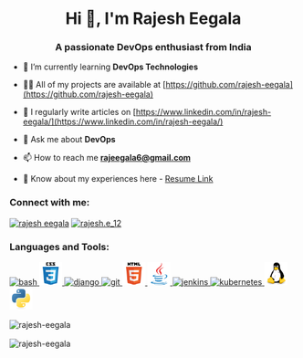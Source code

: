 <h1 align="center">Hi 👋, I'm Rajesh Eegala</h1>
<h3 align="center">A passionate DevOps enthusiast from India</h3>




- 🌱 I’m currently learning **DevOps Technologies**

- 👨‍💻 All of my projects are available at [https://github.com/rajesh-eegala](https://github.com/rajesh-eegala)

- 📝 I regularly write articles on [https://www.linkedin.com/in/rajesh-eegala/](https://www.linkedin.com/in/rajesh-eegala/)

- 💬 Ask me about **DevOps**

- 📫 How to reach me **rajeegala6@gmail.com**

- 📄 Know about my experiences here - [Resume Link](https://drive.google.com/file/d/1Bh6zD_hYQLigUsH3i0I4TEpy_Nfwz5Tg/view?usp=sharing)

<h3 align="left">Connect with me:</h3>
<p align="left">
<a href="https://linkedin.com/in/rajesh eegala" target="blank"><img align="center" src="https://raw.githubusercontent.com/rahuldkjain/github-profile-readme-generator/master/src/images/icons/Social/linked-in-alt.svg" alt="rajesh eegala" height="30" width="40" /></a>
<a href="https://instagram.com/rajesh.e_12" target="blank"><img align="center" src="https://raw.githubusercontent.com/rahuldkjain/github-profile-readme-generator/master/src/images/icons/Social/instagram.svg" alt="rajesh.e_12" height="30" width="40" /></a>
</p>

<h3 align="left">Languages and Tools:</h3>
<p align="left"> <a href="https://www.gnu.org/software/bash/" target="_blank" rel="noreferrer"> <img src="https://www.vectorlogo.zone/logos/gnu_bash/gnu_bash-icon.svg" alt="bash" width="40" height="40"/> </a> <a href="https://www.w3schools.com/css/" target="_blank" rel="noreferrer"> <img src="https://raw.githubusercontent.com/devicons/devicon/master/icons/css3/css3-original-wordmark.svg" alt="css3" width="40" height="40"/> </a> <a href="https://www.djangoproject.com/" target="_blank" rel="noreferrer"> <img src="https://cdn.worldvectorlogo.com/logos/django.svg" alt="django" width="40" height="40"/> </a> <a href="https://git-scm.com/" target="_blank" rel="noreferrer"> <img src="https://www.vectorlogo.zone/logos/git-scm/git-scm-icon.svg" alt="git" width="40" height="40"/> </a> <a href="https://www.w3.org/html/" target="_blank" rel="noreferrer"> <img src="https://raw.githubusercontent.com/devicons/devicon/master/icons/html5/html5-original-wordmark.svg" alt="html5" width="40" height="40"/> </a> <a href="https://www.java.com" target="_blank" rel="noreferrer"> <img src="https://raw.githubusercontent.com/devicons/devicon/master/icons/java/java-original.svg" alt="java" width="40" height="40"/> </a> <a href="https://www.jenkins.io" target="_blank" rel="noreferrer"> <img src="https://www.vectorlogo.zone/logos/jenkins/jenkins-icon.svg" alt="jenkins" width="40" height="40"/> </a> <a href="https://kubernetes.io" target="_blank" rel="noreferrer"> <img src="https://www.vectorlogo.zone/logos/kubernetes/kubernetes-icon.svg" alt="kubernetes" width="40" height="40"/> </a> <a href="https://www.linux.org/" target="_blank" rel="noreferrer"> <img src="https://raw.githubusercontent.com/devicons/devicon/master/icons/linux/linux-original.svg" alt="linux" width="40" height="40"/> </a> <a href="https://www.python.org" target="_blank" rel="noreferrer"> <img src="https://raw.githubusercontent.com/devicons/devicon/master/icons/python/python-original.svg" alt="python" width="40" height="40"/> </a> </p>

<p><img align="center" src="https://github-readme-stats.vercel.app/api/top-langs?username=rajesh-eegala&show_icons=true&locale=en&layout=compact" alt="rajesh-eegala" /></p>

<p><img align="center" src="https://github-readme-streak-stats.herokuapp.com/?user=rajesh-eegala&" alt="rajesh-eegala" /></p>
